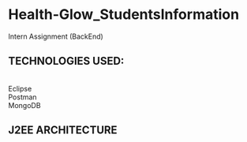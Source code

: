 # Health-Glow_StudentsInformation
Intern Assignment (BackEnd)


## TECHNOLOGIES USED:
<br>
Eclipse
<br>
Postman
<br>
MongoDB

## J2EE ARCHITECTURE


